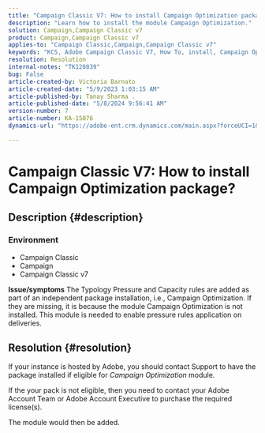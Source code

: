 ```yaml
---
title: "Campaign Classic V7: How to install Campaign Optimization package?"
description: "Learn how to install the module Campaign Optimization."
solution: Campaign,Campaign Classic v7
product: Campaign,Campaign Classic v7
applies-to: "Campaign Classic,Campaign,Campaign Classic v7"
keywords: "KCS, Adobe Campaign Classic V7, How To, install, Campaign Optimization package, Adobe Campaign, Adobe Campaign Classic"
resolution: Resolution
internal-notes: "TK120839"
bug: False
article-created-by: Victoria Barnato
article-created-date: "5/9/2023 1:03:15 AM"
article-published-by: Tanay Sharma .
article-published-date: "5/8/2024 9:56:41 AM"
version-number: 7
article-number: KA-15076
dynamics-url: "https://adobe-ent.crm.dynamics.com/main.aspx?forceUCI=1&pagetype=entityrecord&etn=knowledgearticle&id=6b57af43-05ee-ed11-8849-6045bd0065b6"

---
```

# Campaign Classic V7: How to install Campaign Optimization package?

## Description {#description}


### <b>Environment</b>

- Campaign Classic
- Campaign
- Campaign Classic v7


<b>Issue/symptoms</b>
 The Typology Pressure and Capacity rules are added as part of an independent package installation, i.e., Campaign Optimization. If they are missing, it is because the module Campaign Optimization is not installed.
 This module is needed to enable pressure rules application on deliveries.




## Resolution {#resolution}


If your instance is hosted by Adobe, you should contact Support to have the package installed if eligible for *Campaign Optimization* module.

If the your pack is not eligible, then you need to contact your Adobe Account Team or Adobe Account Executive to purchase the required license(s).

The module would then be added.
